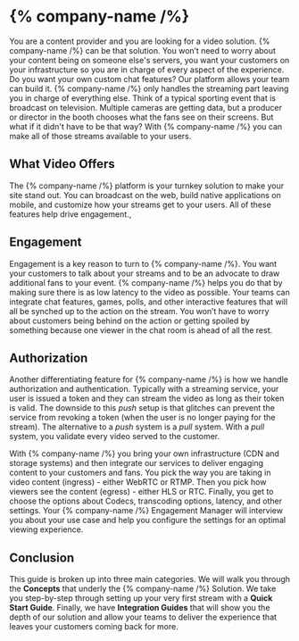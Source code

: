 # {% company-name /%}

You are a content provider and you are looking for a video solution.  {% company-name /%} can be that solution.  You won’t need to worry about your content being on someone else's servers, you want your customers on your infrastructure so you are in charge of every aspect of the experience.  Do you want your own custom chat features?  Our platform allows your team can build it.  {% company-name /%} only handles the streaming part leaving you in charge of everything else.  Think of a typical sporting event that is broadcast on television.  Multiple cameras are getting data, but a producer or director in the booth chooses what the fans see on their screens.  But what if it didn't have to be that way?  With {% company-name /%} you can make all of those streams available to your users. 

## What Video Offers

The {% company-name /%} platform is your turnkey solution to make your site stand out. You can broadcast on the web, build native applications on mobile, and customize how your streams get to your users. All of these features help drive engagement.,

## Engagement

Engagement is a key reason to turn to {% company-name /%}. You want your customers to talk about your streams and to be an advocate to draw additional fans to your event. {% company-name /%} helps you do that by making sure there is as low latency to the video as possible. Your teams can integrate chat features, games, polls, and other interactive features that will all be synched up to the action on the stream. You won’t have to worry about customers being behind on the action or getting spoiled by something because one viewer in the chat room is ahead of all the rest.

## Authorization

Another differentiating feature for {% company-name /%} is how we handle authorization and authentication. Typically with a streaming service, your user is issued a token and they can stream the video as long as their token is valid. The downside to this _push_ setup is that glitches can prevent the service from revoking a token (when the user is no longer paying for the stream). The alternative to a _push_ system is a _pull_ system. With a _pull_ system, you validate every video served to the customer.

With {% company-name /%} you bring your own infrastructure (CDN and storage systems) and then integrate our services to deliver engaging content to your customers and fans. You pick the way you are taking in video content (ingress) - either WebRTC or RTMP. Then you pick how viewers see the content (egress) - either HLS or RTC. Finally, you get to choose the options about Codecs, transcoding options, latency, and other settings. Your {% company-name /%} Engagement Manager will interview you about your use case and help you configure the settings for an optimal viewing experience.

## Conclusion

This guide is broken up into three main categories. We will walk you through the **Concepts** that underly the {% company-name /%} Solution. We take you step-by-step through setting up your very first stream with a **Quick Start Guide**. Finally, we have **Integration Guides** that will show you the depth of our solution and allow your teams to deliver the experience that leaves your customers coming back for more.
